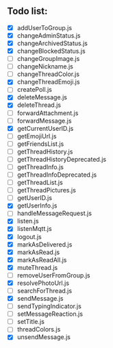 ## Todo list:

- [x] addUserToGroup.js
- [x] changeAdminStatus.js
- [x] changeArchivedStatus.js
- [x] changeBlockedStatus.js
- [ ] changeGroupImage.js
- [ ] changeNickname.js
- [ ] changeThreadColor.js
- [x] changeThreadEmoji.js
- [ ] createPoll.js
- [x] deleteMessage.js
- [x] deleteThread.js
- [ ] forwardAttachment.js
- [ ] forwardMessage.js
- [x] getCurrentUserID.js
- [ ] getEmojiUrl.js
- [ ] getFriendsList.js
- [ ] getThreadHistory.js
- [ ] getThreadHistoryDeprecated.js
- [ ] getThreadInfo.js
- [ ] getThreadInfoDeprecated.js
- [ ] getThreadList.js
- [ ] getThreadPictures.js
- [ ] getUserID.js
- [x] getUserInfo.js
- [ ] handleMessageRequest.js
- [x] listen.js
- [x] listenMqtt.js
- [x] logout.js
- [x] markAsDelivered.js
- [x] markAsRead.js
- [x] markAsReadAll.js
- [x] muteThread.js
- [ ] removeUserFromGroup.js
- [x] resolvePhotoUrl.js
- [ ] searchForThread.js
- [x] sendMessage.js
- [ ] sendTypingIndicator.js
- [ ] setMessageReaction.js
- [ ] setTitle.js
- [ ] threadColors.js
- [x] unsendMessage.js
